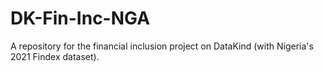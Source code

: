 # DK-Fin-Inc-NGA
A repository for the financial inclusion project on DataKind (with Nigeria's 2021 Findex dataset).

